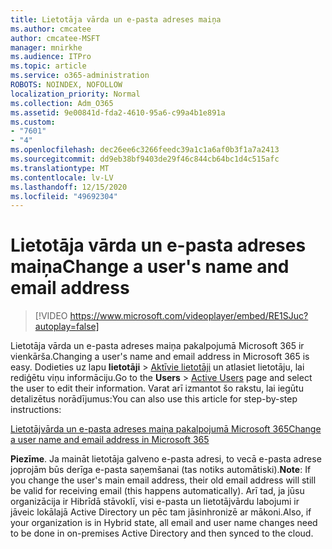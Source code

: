 ```yaml
---
title: Lietotāja vārda un e-pasta adreses maiņa
ms.author: cmcatee
author: cmcatee-MSFT
manager: mnirkhe
ms.audience: ITPro
ms.topic: article
ms.service: o365-administration
ROBOTS: NOINDEX, NOFOLLOW
localization_priority: Normal
ms.collection: Adm_O365
ms.assetid: 9e00841d-fda2-4610-95a6-c99a4b1e891a
ms.custom:
- "7601"
- "4"
ms.openlocfilehash: dec26ee6c3266feedc39a1c1a6af0b3f1a7a2413
ms.sourcegitcommit: dd9eb38bf9403de29f46c844cb64bc1d4c515afc
ms.translationtype: MT
ms.contentlocale: lv-LV
ms.lasthandoff: 12/15/2020
ms.locfileid: "49692304"
---
```

# <a name="change-a-users-name-and-email-address"></a><span data-ttu-id="ed40b-102">Lietotāja vārda un e-pasta adreses maiņa</span><span class="sxs-lookup"><span data-stu-id="ed40b-102">Change a user's name and email address</span></span>

> [!VIDEO https://www.microsoft.com/videoplayer/embed/RE1SJuc?autoplay=false]

<span data-ttu-id="ed40b-103">Lietotāja vārda un e-pasta adreses maiņa pakalpojumā Microsoft 365 ir vienkārša.</span><span class="sxs-lookup"><span data-stu-id="ed40b-103">Changing a user's name and email address in Microsoft 365 is easy.</span></span> <span data-ttu-id="ed40b-104">Dodieties uz lapu **lietotāji** \> [Aktīvie lietotāji](https://go.microsoft.com/fwlink/p/?linkid=834822) un atlasiet lietotāju, lai rediģētu viņu informāciju.</span><span class="sxs-lookup"><span data-stu-id="ed40b-104">Go to the **Users** \> [Active Users](https://go.microsoft.com/fwlink/p/?linkid=834822) page and select the user to edit their information.</span></span> <span data-ttu-id="ed40b-105">Varat arī izmantot šo rakstu, lai iegūtu detalizētus norādījumus:</span><span class="sxs-lookup"><span data-stu-id="ed40b-105">You can also use this article for step-by-step instructions:</span></span>
  
[<span data-ttu-id="ed40b-106">Lietotājvārda un e-pasta adreses maiņa pakalpojumā Microsoft 365</span><span class="sxs-lookup"><span data-stu-id="ed40b-106">Change a user name and email address in Microsoft 365</span></span>](https://docs.microsoft.com/microsoft-365/admin/add-users/change-a-user-name-and-email-address)
  
 <span data-ttu-id="ed40b-107">**Piezīme**. Ja maināt lietotāja galveno e-pasta adresi, to vecā e-pasta adrese joprojām būs derīga e-pasta saņemšanai (tas notiks automātiski).</span><span class="sxs-lookup"><span data-stu-id="ed40b-107">**Note**: If you change the user's main email address, their old email address will still be valid for receiving email (this happens automatically).</span></span> <span data-ttu-id="ed40b-108">Arī tad, ja jūsu organizācija ir Hibrīdā stāvoklī, visi e-pasta un lietotājvārdu labojumi ir jāveic lokālajā Active Directory un pēc tam jāsinhronizē ar mākoni.</span><span class="sxs-lookup"><span data-stu-id="ed40b-108">Also, if your organization is in Hybrid state, all email and user name changes need to be done in on-premises Active Directory and then synced to the cloud.</span></span>